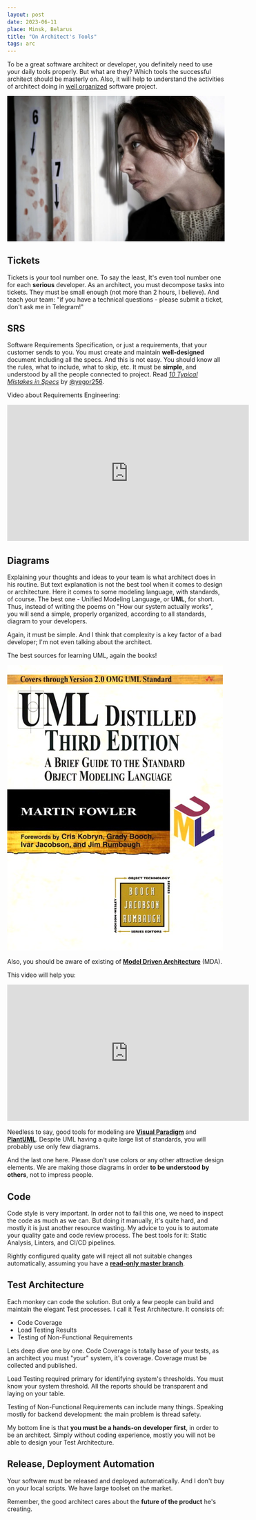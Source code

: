 ```yaml
---
layout: post
date: 2023-06-11
place: Minsk, Belarus
title: "On Architect's Tools"
tags: arc
---
```


To be a great software architect or developer, you definitely need to use your daily tools properly.
But what are they?
Which tools the successful architect should be masterly on.
Also, it will help
to understand the activities of architect doing
in [well organized](https://h1alexbel.github.io/2023/01/21/maintainable-project-template.html) software project.

<!--more-->

<img src="/images/2023/06/forbrydelsen.jpg">

## Tickets

Tickets is your tool number one.
To say the least, It's even tool number one for each **serious** developer.
As an architect, you must decompose tasks into tickets.
They must be small enough (not more than 2 hours, I believe).
And teach your team: "if you have a technical questions - please submit a ticket, don't ask me in Telegram!"

## SRS

Software Requirements Specification, or just a requirements, that your customer sends to you.
You must create and maintain **well-designed** document including all the specs.
And this is not easy.
You should know all the rules, what to include, what to skip, etc.
It must be **simple**, and understood by all the people connected to project.
Read [_10 Typical Mistakes in Specs_](https://www.yegor256.com/2015/11/10/ten-mistakes-in-specs.html) by [@yegor256](https://github.com/yegor256).

Video about Requirements Engineering:
<iframe width="560" height="315" src="https://www.youtube.com/embed/RglMmJb0PZ4" title="YouTube video player" frameborder="0" allow="accelerometer; autoplay; clipboard-write; encrypted-media; gyroscope; picture-in-picture; web-share" allowfullscreen></iframe>

## Diagrams

Explaining your thoughts and ideas to your team is what architect does in his routine.
But text explanation is not the best tool when it comes to design or architecture.
Here it comes to some modeling language, with standards, of course.
The best one - Unified Modeling Language, or **UML**, for short.
Thus, instead of writing the poems on "How our system actually works",
you will send a simple, properly organized, according to all standards, diagram to your developers.

Again, it must be simple.
And I think that complexity is a key factor of a bad developer;
I'm not even talking about the architect.

The best sources for learning UML, again the books!

<img src="/images/2023/06/uml-book.jpg">

Also, you should be aware of existing of [**Model Driven Architecture**](https://www.omg.org/mda) (MDA).

This video will help you:
<iframe width="560" height="315" src="https://www.youtube.com/embed/DNAMztROPyI" title="YouTube video player" frameborder="0" allow="accelerometer; autoplay; clipboard-write; encrypted-media; gyroscope; picture-in-picture; web-share" allowfullscreen></iframe>

Needless to say, good tools for modeling are [**Visual Paradigm**](https://online.visual-paradigm.com) and [**PlantUML**](https://plantuml.com).
Despite UML having a quite large list of standards, you will probably use only few diagrams.

And the last one here.
Please don't use colors or any other attractive design elements.
We are making those diagrams in order **to be understood by others**, not to impress people.

## Code

Code style is very important.
In order not to fail this one, we need to inspect the code as much as we can.
But doing it manually, it's quite hard, and mostly it is just another resource wasting.
My advice to you is to automate your quality gate and code review process.
The best tools for it: Static Analysis, Linters, and CI/CD pipelines.

Rightly configured quality gate will reject all not suitable changes automatically,
assuming you have a [**read-only master branch**](https://www.yegor256.com/2014/07/21/read-only-master-branch.html).

## Test Architecture

Each monkey can code the solution.
But only a few people can build and maintain the elegant Test processes.
I call it Test Architecture.
It consists of:
- Code Coverage
- Load Testing Results
- Testing of Non-Functional Requirements

Lets deep dive one by one.
Code Coverage is totally base of your tests,
as an architect you must "your" system, it's coverage.
Coverage must be collected and published.

Load Testing required primary for identifying system's thresholds.
You must know your system threshold.
All the reports should be transparent and laying on your table.

Testing of Non-Functional Requirements can include many things.
Speaking mostly for backend development: the main problem is thread safety.

My bottom line is that **you must be a hands-on developer first**, in order to be an architect. 
Simply without coding experience, mostly you will not be able to design your Test Architecture.

## Release, Deployment Automation

Your software must be released and deployed automatically.
And I don't buy on your local scripts.
We have large toolset on the market.

Remember, the good architect cares about the **future of the product** he's creating.
